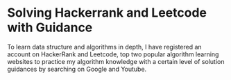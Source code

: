 # Solving Hackerrank and Leetcode with Guidance

To learn data structure and algorithms in depth, I have registered an account on HackerRank and Leetcode, top two popular algorithm learning websites to practice my algorithm knowledge with a certain level of solution guidances by searching on Google and Youtube.
